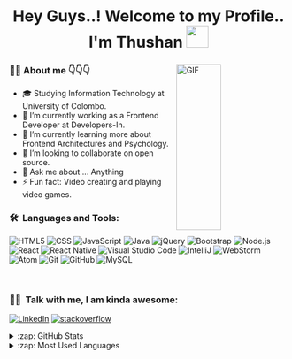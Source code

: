 <h1 align="center" color=#00ffff >Hey Guys..! Welcome to my Profile.. I'm Thushan <img src="https://www.animatedimages.org/data/media/1645/animated-waving-image-0010.gif" width="40px" /> </h1>

<div>
<img width = "40%" align="right" alt="GIF" height="300px" src="https://i.pinimg.com/originals/d0/c6/04/d0c60459431b6ffaecf92fc902ca996d.gif" />
<div align="left">
  <h3>👨‍💻 About me 👇👇👇</h3>
  
- 🎓 Studying Information Technology at University of Colombo.
- 🔭 I’m currently working as a Frontend Developer at Developers-In.
- 🌱 I’m currently learning more about Frontend Architectures and Psychology.
- 👯 I’m looking to collaborate on open source.
- 💬 Ask me about ... Anything
- ⚡ Fun fact: Video creating and playing video games.

</div> 
</div>

<h3> 🛠 &nbsp;Languages and Tools:</h3>


  ![HTML5](https://img.shields.io/badge/-HTML5-333333?style=flat&logo=HTML5)
  ![CSS](https://img.shields.io/badge/-CSS-333333?style=flat&logo=CSS3&logoColor=1572B6)
  ![JavaScript](https://img.shields.io/badge/-JavaScript-333333?style=flat&logo=javascript)
  ![Java](https://img.shields.io/badge/-Java-333333?style=flat&logo=Java&logoColor=007396)
  ![jQuery](https://img.shields.io/badge/-JQuery-333333?style=flat&logo=jquery&logoColor=1572B6)
  ![Bootstrap](https://img.shields.io/badge/-Bootstrap-333333?style=flat&logo=bootstrap&logoColor=563D7C)
  ![Node.js](https://img.shields.io/badge/-Node.js-333333?style=flat&logo=node.js)
  ![React](https://img.shields.io/badge/-React-333333?style=flat&logo=react)
  ![React Native](https://img.shields.io/badge/-React%20Native-333333?style=flat&logo=react)
  ![Visual Studio Code](https://img.shields.io/badge/-Visual%20Studio%20Code-333333?style=flat&logo=visual-studio-code&logoColor=007ACC)
  ![IntelliJ](https://img.shields.io/badge/-IntelliJ%20IDEA-333333?style=flat&logo=IntelliJ-IDEA)
  ![WebStorm](https://img.shields.io/badge/-Web%20Storm-333333?style=flat&logo=WebStorm&logoColor=cyan)
  ![Atom](https://img.shields.io/badge/-Atom-333333?style=flat&logo=Atom&logoColor=green)
  ![Git](https://img.shields.io/badge/-Git-333333?style=flat&logo=git)
  ![GitHub](https://img.shields.io/badge/-GitHub-333333?style=flat&logo=github)
  ![MySQL](https://img.shields.io/badge/-MySQL-333333?style=flat&logo=mysql)
  
  <br />

<h3> 🤝🏻 &nbsp;Talk with me, I am kinda awesome: </h3>

<p align="left">
<a href="https://www.linkedin.com/in/thushan-wijenayake-8300b51b7"><img alt="LinkedIn" src="https://img.shields.io/badge/LinkedIn-Thushan%20Wijenayake-indigo?style=flat-square&logo=linkedin"></a>
<a href="https://stackoverflow.com/users/14253290/thushan-wijenayake"><img alt="stackoverflow" src="https://img.shields.io/badge/Stack overflow-Thushan%20Wijenayake-orange?style=flat-square&logo=stackoverflow&logoColor=white"></a>
</p>


 <div> 
  
  <details>
  <summary>:zap: GitHub Stats</summary>

  <img align="left" alt="Thushan's GitHub Stats" src="https://github-readme-stats.vercel.app/api?username=Thushan-Wijenayake&show_icons=true&hide_border=true" />

</details>

<details>
  <summary>:zap: Most Used Languages</summary>

<img align="left" alt="Thushan's GitHub Top Languages" src="https://github-readme-stats.vercel.app/api/top-langs/?username=Thushan-Wijenayake" />

</details>
</div>


